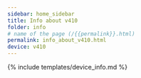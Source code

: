 ```yaml
---
sidebar: home_sidebar
title: Info about v410
folder: info
# name of the page (/{{permalink}}.html)
permalink: info_about_v410.html
device: v410
---
```

{% include templates/device_info.md %}
